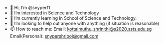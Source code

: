 - 👋 Hi, I’m @snyperf1
- 👀 I’m interested in Science and Technology
- 🌱 I’m currently learning in School of Science and Technology.
- 💞️ I’m looking to help out anyone with anything (if situation is reasonable)
- 📫 How to reach me: 
Email: kottaimuthu_shrinithi@s2020.ssts.edu.sg
Email(Personal): snypershriboi@gmail.com

<!---
ShrinithiSnyper/ShrinithiSnyper is a ✨ special ✨ repository because its `README.md` (this file) appears on your GitHub profile.
You can click the Preview link to take a look at your changes.
--->
